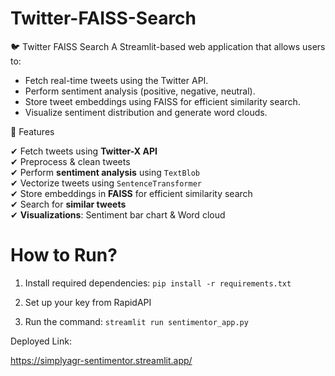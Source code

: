 # Twitter-FAISS-Search

🐦 Twitter FAISS Search
A Streamlit-based web application that allows users to:

- Fetch real-time tweets using the Twitter API.
- Perform sentiment analysis (positive, negative, neutral).
- Store tweet embeddings using FAISS for efficient similarity search.
- Visualize sentiment distribution and generate word clouds.

🚀 Features

✔ Fetch tweets using **Twitter-X API**  
✔ Preprocess & clean tweets  
✔ Perform **sentiment analysis** using `TextBlob`  
✔ Vectorize tweets using `SentenceTransformer`  
✔ Store embeddings in **FAISS** for efficient similarity search  
✔ Search for **similar tweets**  
✔ **Visualizations**: Sentiment bar chart & Word cloud  

# How to Run?

1. Install required dependencies: ```pip install -r requirements.txt```

2. Set up your key from RapidAPI

3. Run the command: ```streamlit run sentimentor_app.py``` 

Deployed Link:

https://simplyagr-sentimentor.streamlit.app/
